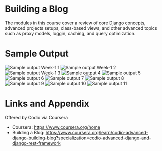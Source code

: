 # Building a Blog

The modules in this course cover a review of core Django concepts, advanced projects setups, class-based views, and other advanced topics such as proxy models, loggin, caching, and query optimization.

Sample Output
========================================================

![Sample output Week-1 1](https://github.com/nihathalici/Mastering-Django-and-Django-Rest-Framework-Specialization/blob/main/CRSE-01-Building-a-Blog/Week-1/Sample-Screenshots/CRSE-01-Building-a-Blog-Sample-Screenshots-1.png)
![Sample output Week-1 2](https://github.com/nihathalici/Mastering-Django-and-Django-Rest-Framework-Specialization/blob/main/CRSE-01-Building-a-Blog/Week-1/Sample-Screenshots/CRSE-01-Building-a-Blog-Sample-Screenshots-2.png)
![Sample output Week-1 3](https://github.com/nihathalici/Mastering-Django-and-Django-Rest-Framework-Specialization/blob/main/CRSE-01-Building-a-Blog/Week-1/Sample-Screenshots/CRSE-01-Building-a-Blog-Sample-Screenshots-3.png)
![Sample output 4](https://github.com/nihathalici/Mastering-Django-and-Django-Rest-Framework-Specialization/blob/main/CRSE-01-Building-a-Blog/Sample-Screenshots/CRSE-01-Building-a-Blog-Sample-Screenshots-4.png)
![Sample output 5](https://github.com/nihathalici/Mastering-Django-and-Django-Rest-Framework-Specialization/blob/main/CRSE-01-Building-a-Blog/Sample-Screenshots/CRSE-01-Building-a-Blog-Sample-Screenshots-5.png)
![Sample output 6](https://github.com/nihathalici/Mastering-Django-and-Django-Rest-Framework-Specialization/blob/main/CRSE-01-Building-a-Blog/Sample-Screenshots/CRSE-01-Building-a-Blog-Sample-Screenshots-6.png)
![Sample output 7](https://github.com/nihathalici/Mastering-Django-and-Django-Rest-Framework-Specialization/blob/main/CRSE-01-Building-a-Blog/Sample-Screenshots/CRSE-01-Building-a-Blog-Sample-Screenshots-7.png)
![Sample output 8](https://github.com/nihathalici/Mastering-Django-and-Django-Rest-Framework-Specialization/blob/main/CRSE-01-Building-a-Blog/Sample-Screenshots/CRSE-01-Building-a-Blog-Sample-Screenshots-8.png)
![Sample output 9](https://github.com/nihathalici/Mastering-Django-and-Django-Rest-Framework-Specialization/blob/main/CRSE-01-Building-a-Blog/Sample-Screenshots/CRSE-01-Building-a-Blog-Sample-Screenshots-9.png)
![Sample output 10](https://github.com/nihathalici/Mastering-Django-and-Django-Rest-Framework-Specialization/blob/main/CRSE-01-Building-a-Blog/Sample-Screenshots/CRSE-01-Building-a-Blog-Sample-Screenshots-10.png)
![Sample output 11](https://github.com/nihathalici/Mastering-Django-and-Django-Rest-Framework-Specialization/blob/main/CRSE-01-Building-a-Blog/Sample-Screenshots/CRSE-01-Building-a-Blog-Sample-Screenshots-11.png)


Links and Appendix
========================================================
Offered by Codio via Coursera

- Coursera: https://www.coursera.org/home
- Building a Blog: https://www.coursera.org/learn/codio-advanced-django-building-blog?specialization=codio-advanced-django-and-django-rest-framework
